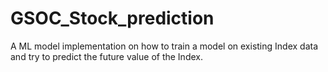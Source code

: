 # GSOC_Stock_prediction
A ML model implementation on how to train a model on existing Index data and try to predict the future value of the Index.
